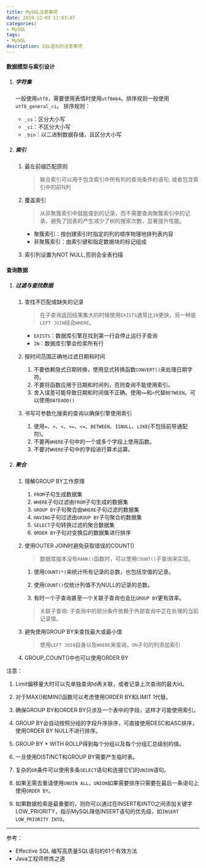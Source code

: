 ```yaml
---
title: MySQL注意事项
date: 2019-12-03 11:03:07
categories: 
- MySQL
tags:
- MySQL
description: SQL语句的注意事项
---
```

#### 数据模型与索引设计

1. ##### 字符集

    一般使用`utf8`，需要使用表情时使用`utf8mb4`。排序规则一般使用`utf8_general_ci`。
    排序规则：
    - `_cs`：区分大小写
    - `_ci`：不区分大小写
    - `_bin`：以二进制数据存储，且区分大小写

2. ##### 索引

   1. 最左前缀匹配原则

       > 联合索引可以用于包含索引中所有列的查询条件的语句, 或者包含索引中的前N列

   2. 覆盖索引

       > 从非聚簇索引中就能查到的记录，而不需要查询聚簇索引中的记录，避免了回表的产生减少了树的搜索次数，显著提升性能。

       - 聚簇索引：按创建索引时指定的列的顺序物理地排列表内容
       - 非聚簇索引：由索引键和指定数据块的标记组成

   3. 索引列设置为NOT NULL,否则会全表扫描

#### 查询数据

1. ##### 过滤与查找数据

    1. 查找不匹配或缺失的记录

        > 在子查询返回结果集大的时候使用`EXISTS`通常比`IN`更快，另一种是`LEFT JOIN`结合`WHERE`。

        - `EXISTS`：数据库引擎在找到第一行会停止运行子查询
        - `IN`：数据库引擎会检索所有行

    2. 按时间范围正确地过滤日期和时间

        1. 不要依赖隐式日期转换，使用显式转换函数`CONVERT()`来处理日期字符。
        2. 不要将函数应用于日期和时间列，否则查询不能使用索引。
        3. 舍入误差可能导致日期和时间值不正确。使用`>=`和`<`代替`BETWEEN`。可以使用`DATEADD()`


    3. 书写可参数化搜索的查询以确保引擎使用索引

        1. 使用`=`、`>`、`<`、`>=`、`<=`、`BETWEEN`、`ISNULL`、`LIKE`(不包括前导通配符)。
        2. 不要再`WHERE`子句中的一个或多个字段上使用函数。
        3. 不要对`WHERE`子句中的字段进行算术运算。

2. ##### 聚合

    1. 理解GROUP BY工作原理
    
        1. `FROM`子句生成数据集
        2. `WHERE`子句过滤由`FROM`子句生成的数据集
        3. `GROUP BY`子句聚合由`WHERE`子句过滤的数据集
        4. `HAVING`子句过滤由`GROUP BY`子句聚合的数据集
        5. `SELECT`子句转换过滤的聚合数据集
        6. `ORDER BY`子句对变换后的数据集进行排序

    2. 使用OUTER JOIN时避免获取错误的COUNT()

        > 数据库版本没有`RANK()`函数时，可以使用`COUNT()`子查询来实现。

        1. 使用`COUNT(*)`来统计所有记录的总数，也包括空值的记录。
   
        2. 使用`COUNT()`仅统计列值不为NULL的记录的总数。

        3. 有时一个子查询甚至一个关联子查询也会比`GROUP BY`更有效率。

        > 关联子查询: 子查询中的部分条件依赖于外部查询中正在处理的当前记录值。

    3. 避免使用GROUP BY来查找最大或最小值

        > 使用`LEFT JOIN`自身以及`WHERE`来查询，`ON`子句的列添加索引

    4. GROUP_COUNT()中也可以使用ORDER BY

注意：

1. Limit偏移量大时可以先单独查询Id再关联，或者记录上次查询的最大Id。

2. 对于MAX()和MIN()函数可以考虑使用ORDER BY和LIMIT 1代替。

3. 确保GROUP BY和ORDER BY只涉及一个表中的字段，这样才可能使用索引。

4. GROUP BY会自动按照分组的字段升序排序，可直接使用DESC和ASC排序，使用ORDER BY NULL不进行排序。

5. GROUP BY * WITH ROLLP得到每个分组以及每个分组汇总级别的值。

6. 一旦使用DISTINCT和GROUP BY需要产生临时表。

7. 复杂的`OR`条件可以使用多条`SELECT`语句和连接它们的`UNION`语句。
   
8.  如果无需去重请使用`UNOIN ALL`，`UNION`如果需要排序只需要在最后一条语句上使用`ORDER BY`。
   
9.  如果数据检索是最重要的，则你可以通过在INSERT和INTO之间添加关键字LOW_PRIORITY，指示MySQL降低INSERT语句的优先级，如`INSERT LOW_PRIORITY INTO`。

---

参考：
- Effective SQL 编写高质量SQL语句的61个有效方法
- Java工程师修炼之道